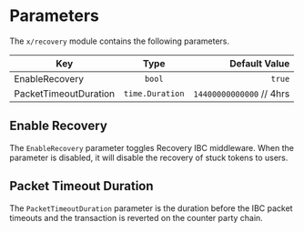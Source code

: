 <!--
order: 5
title: "Recovery parameters"
parent:
  title: "recovery"
-->

# Parameters

The `x/recovery` module contains the following parameters.


| Key       | Type    | Default Value     |
| ---------- | :---------------:| -----------------:  |
| EnableRecovery | `bool`         | `true`      |
| PacketTimeoutDuration | `time.Duration`       | `14400000000000`  // 4hrs  |


## Enable Recovery

The `EnableRecovery` parameter toggles Recovery IBC middleware. When the parameter is disabled, it will disable the recovery of stuck tokens to users.

## Packet Timeout Duration

The `PacketTimeoutDuration` parameter is the duration before the IBC packet timeouts and the transaction is reverted on the counter party chain.